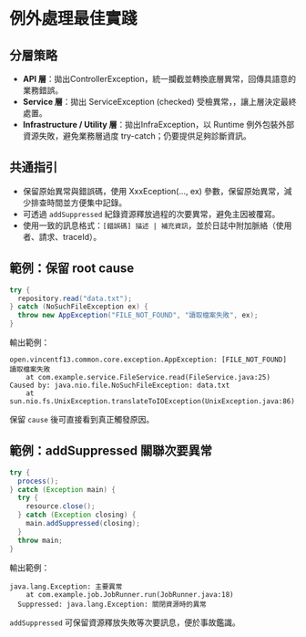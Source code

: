 # 例外處理最佳實踐

## 分層策略
- **API 層**：拋出ControllerException，統一攔截並轉換底層異常，回傳具語意的業務錯誤。
- **Service 層**：拋出  ServiceException (checked)  受檢異常，，讓上層決定最終處置。
- **Infrastructure / Utility 層**：拋出InfraException，以 Runtime 例外包裝外部資源失敗，避免業務層過度 try-catch；仍要提供足夠診斷資訊。

## 共通指引
- 保留原始異常與錯誤碼，使用 XxxEception(..., ex) 參數，保留原始異常，減少排查時間並方便集中記錄。
- 可透過 `addSuppressed` 紀錄資源釋放過程的次要異常，避免主因被覆寫。
- 使用一致的訊息格式：`[錯誤碼] 描述 | 補充資訊`，並於日誌中附加脈絡（使用者、請求、traceId）。

## 範例：保留 root cause
```java
try {
  repository.read("data.txt");
} catch (NoSuchFileException ex) {
  throw new AppException("FILE_NOT_FOUND", "讀取檔案失敗", ex);
}
```
輸出範例：
```
open.vincentf13.common.core.exception.AppException: [FILE_NOT_FOUND] 讀取檔案失敗
    at com.example.service.FileService.read(FileService.java:25)
Caused by: java.nio.file.NoSuchFileException: data.txt
    at sun.nio.fs.UnixException.translateToIOException(UnixException.java:86)
```
保留 `cause` 後可直接看到真正觸發原因。

## 範例：addSuppressed 關聯次要異常
```java
try {
  process();
} catch (Exception main) {
  try {
    resource.close();
  } catch (Exception closing) {
    main.addSuppressed(closing);
  }
  throw main;
}
```
輸出範例：
```
java.lang.Exception: 主要異常
    at com.example.job.JobRunner.run(JobRunner.java:18)
  Suppressed: java.lang.Exception: 關閉資源時的異常
```
`addSuppressed` 可保留資源釋放失敗等次要訊息，便於事故鑑識。
